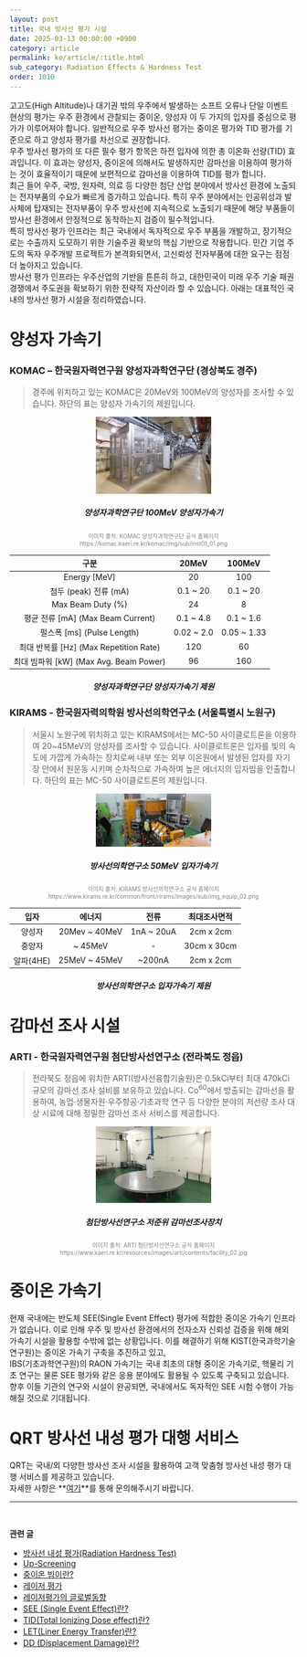 ```yaml
---
layout: post
title: 국내 방사선 평가 시설
date: 2025-03-13 00:00:00 +0900
category: article
permalink: ko/article/:title.html
sub_category: Radiation Effects & Hardness Test
order: 1010
---
```


고고도(High Altitude)나 대기권 밖의 우주에서 발생하는 소프트 오류나 단일 이벤트 현상의 평가는 우주 환경에서 관찰되는 중이온, 양성자 이 두 가지의 입자를 중심으로 평가가 이루어져야 합니다. 일반적으로 우주 방사선 평가는 중이온 평가와 TID 평가를 기준으로 하고 양성자 평가를 차선으로 권장합니다.<br>
우주 방사선 평가의 또 다른 필수 평가 항목은 하전 입자에 의한 총 이온화 선량(TID) 효과입니다. 이 효과는 양성자, 중이온에 의해서도 발생하지만 감마선을 이용하여 평가하는 것이 효율적이기 때문에
보편적으로 감마선을 이용하여 TID를 평가 합니다.<br>
최근 들어 우주, 국방, 원자력, 의료 등 다양한 첨단 산업 분야에서 방사선 환경에 노출되는 전자부품의 수요가 빠르게 증가하고 있습니다. 특히 우주 분야에서는 인공위성과 발사체에 탑재되는 전자부품이 우주 방사선에 지속적으로 노출되기 때문에 해당 부품들이 방사선 환경에서 안정적으로 동작하는지 검증이 필수적입니다. <br>
특히 방사선 평가 인프라는 최근 국내에서 독자적으로 우주 부품을 개발하고, 장기적으로는 수출까지 도모하기 위한 기술주권 확보의 핵심 기반으로 작용합니다. 민간 기업 주도의 독자 우주개발 프로젝트가 본격화되면서, 고신뢰성 전자부품에 대한 요구는 점점 더 높아지고 있습니다. <br>
방사선 평가 인프라는 우주산업의 기반을 튼튼히 하고, 대한민국이 미래 우주 기술 패권 경쟁에서 주도권을 확보하기 위한 전략적 자산이라 할 수 있습니다.
아래는 대표적인 국내의 방사선 평가 시설을 정리하였습니다.
 
# 양성자 가속기

### KOMAC – 한국원자력연구원 양성자과학연구단 (경상북도 경주)

> 경주에 위치하고 있는 KOMAC은 20MeV와 100MeV의 양성자를 조사할 수 있습니다.
하단의 표는 양성자 가속기의 제원입니다.

<p align="center"> 
  <img src="/assets/Articles/양성자과학연구단.png" alt= "양성자과학연구단 100MeV 양성자가속기" style="width: 40%;">
</p>

<!-- 이미지 설명 -->
<div align="center"> 
<h5>양성자과학연구단 100MeV 양성자가속기</h5>
</div>
<div align="center" style="font-size: 10px; color: gray; ">
  이미지 출처: KOMAC 양성자과학연구단 공식 홈페이지<br>
  https://komac.kaeri.re.kr/komac/img/sub/inst01_01.png
</div>


<div align="center">

|  구분         | 20MeV            | 100MeV                             |
| :-----: | :--------------------: | :-------------------------------------: |
| Energy [MeV] |             20                |          100                            |
| 첨두 (peak) 전류 (mA) | 0.1 ~ 20        | 0.1 ~ 20                          |
| Max Beam Duty (%) | 24             | 8                            |
| 평균 전류 [mA] (Max Beam Current)    | 0.1 ~ 4.8           | 0.1 ~ 1.6                        |
| 펄스폭 [ms] (Pulse Length) | 0.02 ~ 2.0          | 0.05 ~ 1.33                      |
| 최대 반복률 [Hz] (Max Repetition Rate) | 120              | 60                         |
| 최대 빔파워 [kW] (Max Avg. Beam Power) | 96|  160  |

</div>
<div align="center"> 
<h5>양성자과학연구단 양성자가속기 제원</h5>
</div>


### KIRAMS - 한국원자력의학원 방사선의학연구소 (서울특별시 노원구)

> 서울시 노원구에 위치하고 있는 KIRAMS에서는 MC-50 사이클로트론을 이용하여 20~45MeV의 양성자를 조사할 수 있습니다. 사이클로트론은 입자를 빛의 속도에 가깝게 가속하는 장치로써 내부 또는 외부 이온원에서 발생된 입자를 자기장 안에서 원운동 시키며 순차적으로 가속하여 높은 에너지의 입자빔을 인출합니다.
하단의 표는 MC-50 사이클로트론의 제원입니다.

<p align="center"> 
  <img src="/assets/Articles/KIRAMS.png" alt= "한국원자력의학원 방사선의학연구소 MC-50 사이클로트론" style="width: 40%;">
</p>

<!-- 이미지 설명 -->
<div align="center"> 
<h5>방사선의학연구소 50MeV 입자가속기</h5>
</div>
<div align="center" style="font-size: 10px; color: gray; ">
  이미지 출처: KIRAMS 방사선의학연구소 공식 홈페이지<br>
  https://www.kirams.re.kr/common/front/rirams/images/sub/img_equip_02.png
</div>

<div align="center">

|  입자  | 에너지       | 전류  |  최대조사면적
| :-----: | :--------------------: | :----------------: | :-------: |
| 양성자 |    20Mev ~ 40MeV     |  1nA ~ 20uA   |  2cm x 2cm|
| 중양자 | ~ 45MeV    |  -   |  30cm x 30cm|
| 알파(4HE) |  25MeV ~ 45MeV  |   ~200nA  | 2cm x 2cm|


</div>
<div align="center"> 
<h5>방사선의학연구소 입자가속기 제원</h5>
</div>

# 감마선 조사 시설

### ARTI - 한국원자력연구원 첨단방사선연구소 (전라북도 정읍)

> 전라북도 정읍에 위치한 ARTI(방사선융합기술원)은 0.5kCi부터 최대 470kCi 규모의 감마선 조사 설비를 보유하고 있습니다.
Co<sup>60</sup>에서 방출되는 감마선을 활용하여, 농업·생물자원·우주항공·기초과학 연구 등 다양한 분야의 저선량 조사 대상 시료에 대해 정밀한 감마선 조사 서비스를 제공합니다.

<p align="center"> 
  <img src="/assets/Articles/ARTI.png" alt= "헌국원자력연구원 첨단방사선연구소 저준위 감마선조사장치" style="width: 40%;">
</p>

<!-- 이미지 설명 -->
<div align="center"> 
<h5>첨단방사선연구소 저준위 감마선조사장치</h5>
</div>
<div align="center" style="font-size: 10px; color: gray; ">
  이미지 출처: ARTI 첨단방사선연구소 공식 홈페이지<br>
  https://www.kaeri.re.kr/resources/images/arti/contents/facility_02.jpg
</div>

# 중이온 가속기

현재 국내에는 반도체 SEE(Single Event Effect) 평가에 적합한 중이온 가속기 인프라가 없습니다. 이로 인해 우주 및 방사선 환경에서의 전자소자 신뢰성 검증을 위해 해외 가속기 시설을 활용할 수밖에 없는 상황입니다.
이를 해결하기 위해 KIST(한국과학기술연구원)는 중이온 가속기 구축을 추진하고 있고, 
<br>IBS(기초과학연구원)의 RAON 가속기는 국내 최초의 대형 중이온 가속기로, 핵물리 기초 연구는 물론 SEE 평가와 같은 응용 분야에도 활용될 수 있도록 구축되고 있습니다.
향후 이들 기관의 연구와 시설이 완공되면, 국내에서도 독자적인 SEE 시험 수행이 가능해질 것으로 기대됩니다.


# QRT 방사선 내성 평가 대행 서비스


QRT는 국내/외 다양한 방사선 조사 시설을 활용하여 고객 맞춤형 방사선 내성 평가 대행 서비스를 제공하고 있습니다.<br>
자세한 사항은 **[여기](https://www.qrtkr.com/kr/customer/inquiry.php)**를 통해 문의해주시기 바랍니다.


-------------------------------------



<br/> <!-- 한줄 띄기 -->

**관련 글**
- [방사선 내성 평가(Radiation Hardness Test)](/ko/article/3.방사선-내성-평가.html)
- [Up-Screening](/ko/article/12.upScreening.html)
- [중이온 빔이란?](/ko/article/10.중이온.html)
- [레이저 평가](/ko/article/4.레이저평가.html)
- [레이저평가의 글로벌동향](/ko/article/9.레이저평가-세계동향.html)
- [SEE (Single Event Effect)란?](/ko/article/1.-SEE.html)
- [TID(Total Ionizing Dose effect)란?](/ko/article/7.TID.html)
- [LET(Liner Energy Transfer)란?](/ko/article/6.LET.html)
- [DD (Displacement Damage)란?](/ko/article/18.DD.html)